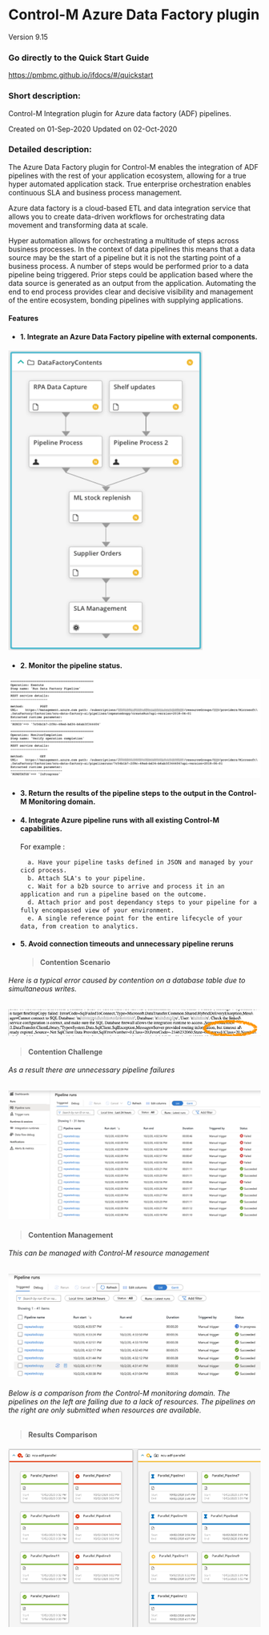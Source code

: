# Control-M Azure Data Factory plugin
Version 9.15

### Go directly to the Quick Start Guide
https://pmbmc.github.io/ifdocs/#/quickstart

### Short description:
Control-M Integration plugin for Azure data factory (ADF) pipelines.


Created on 01-Sep-2020
Updated on 02-Oct-2020
 
### Detailed description:

The Azure Data Factory plugin for Control-M enables the integration of ADF pipelines with the rest of your application 
ecosystem, allowing for a true hyper automated application stack. True enterprise orchestration enables continuous SLA and business
process management.

Azure data factory is a cloud-based ETL and data integration service that allows you to create data-driven workflows 
for orchestrating data movement and transforming data at scale.

Hyper automation allows for orchestrating a multitude of steps across business processes. In the context of data pipelines
this means that a data source may be the start of a pipeline but it is not the starting point of a business process.
A number of steps would be performed prior to a data pipeline being triggered. Prior steps could be application based where the data 
source is generated as an output from the application. Automating the end to end process provides clear and decisive 
visibility and management of the entire ecosystem, bonding pipelines with supplying applications.

#### Features

* #### 1. Integrate an Azure Data Factory pipeline with external components.  

![workflow](./images/pipelineworkflow.png)

* #### 2. Monitor the pipeline status.

![workflow](./images/trackpipeline.png)

* #### 3. Return the results of the pipeline steps to the output in the Control-M Monitoring domain.  

* #### 4. Integrate Azure pipeline runs with all existing Control-M capabilities.  
    For example : 
                   
        a. Have your pipeline tasks defined in JSON and managed by your cicd process.          
        b. Attach SLA's to your pipeline.
        c. Wait for a b2b source to arrive and process it in an application and run a pipeline based on the outcome.
        d. Attach prior and post dependancy steps to your pipeline for a fully encompassed view of your environment.
        e. A single reference point for the entire lifecycle of your data, from creation to analytics.

* #### 5. Avoid connection timeouts and unnecessary pipeline reruns

  > #### Contention Scenario
 ###### Here is a typical error caused by contention on a database table due to simultaneous writes.  

![workflow](./images/pipelinetimeout.png)

  > #### Contention Challenge
 ###### As a result there are unnecessary pipeline failures

![workflow](./images/pipelinecontention.png)

  > #### Contention Management  

 ###### This can be managed with Control-M resource management  

![workflow](./images/aznocontention.png)

 ###### Below is a comparison from the Control-M monitoring domain. The pipelines on the left are failing due to a lack of resources. The pipelines on the right are only submitted when resources are available.

  > #### Results Comparison

 ![workflow](./images/contentionmanagement.png)



 

